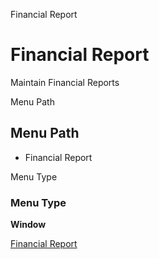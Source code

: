 
Financial Report
# Financial Report


Maintain Financial Reports

Menu Path
## Menu Path



- Financial Report

Menu Type
### Menu Type

**Window**


[Financial Report](../../functional-guide/window/window-financial-report.md)